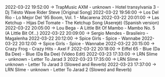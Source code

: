 2022-03-22 19:52:00 -> TrapMusic AXM - unknown - Hotel transylvania 3 - Dj Tiësto Wave Rider Steve [Original Song]
2022-03-22 19:56:00 -> Los Del Rio - Lo Mejor Del '95 Boom, Vol. 1 - Macarena
2022-03-22 20:01:00 -> Las Ketchup - Hijas Del Tomate - The Ketchup Song (Aserejé) (Spanish version)
2022-03-22 20:05:00 -> Lou Bega - A Little Bit Of Mambo - Mambo No. 5 (A Little Bit Of...)
2022-03-22 20:09:00 -> Sergio Mendes - Brasileiro - Magalenha
2022-03-22 20:12:00 -> Spice Girls - Spice - Wannabe
2022-03-22 20:12:00 -> Spice Girls - Spice - Wannabe
2022-03-22 20:15:00 -> Crazy Frog - Crazy Hits - Axel F
2022-03-22 20:18:00 -> Eiffel 65 - Blue (Da Ba Dee) - Blue (Da Ba Dee) (Video Edit)
2022-03-23 17:33:00 -> LRN Slime - unknown - Letter To Jarad 3
2022-03-23 17:35:00 -> LRN Slime - unknown - Letter To Jarad 3 (Slowed and Reverb)
2022-03-23 17:37:00 -> LRN Slime - unknown - Letter To Jarad 2 (Slowed and Reverb)
